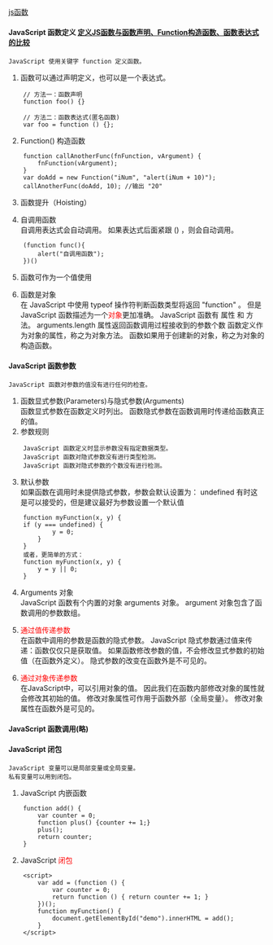 [js函数](http://www.runoob.com/js/js-function-definition.html)

#### JavaScript 函数定义 [定义JS函数与函数声明、Function构造函数、函数表达式的比较](http://itbilu.com/javascript/js/4yOSqHzrb.html)
    JavaScript 使用关键字 function 定义函数。
1.    函数可以通过声明定义，也可以是一个表达式。
```
    // 方法一：函数声明
    function foo() {}

    // 方法二：函数表达式(匿名函数)
    var foo = function () {};
```

2. Function() 构造函数
```
    function callAnotherFunc(fnFunction, vArgument) {     
        fnFunction(vArgument);     
    }     
    var doAdd = new Function("iNum", "alert(iNum + 10)");     
    callAnotherFunc(doAdd, 10); //输出 "20"  
```

3. 函数提升（Hoisting）

4. 自调用函数  
    自调用表达式会自动调用。
    如果表达式后面紧跟 () ，则会自动调用。
```
    (function func(){
        alert("自调用函数");
    })()
```

5. 函数可作为一个值使用  

6. 函数是对象  
    在 JavaScript 中使用 typeof 操作符判断函数类型将返回 "function" 。
    但是JavaScript 函数描述为一个<font color='red'>对象</font>更加准确。
    JavaScript 函数有 属性 和 方法。
    arguments.length 属性返回函数调用过程接收到的参数个数
    函数定义作为对象的属性，称之为对象方法。
    函数如果用于创建新的对象，称之为对象的构造函数。

#### JavaScript 函数参数  
    JavaScript 函数对参数的值没有进行任何的检查。
1. 函数显式参数(Parameters)与隐式参数(Arguments)  
    函数显式参数在函数定义时列出。
    函数隐式参数在函数调用时传递给函数真正的值。
2. 参数规则  
```
    JavaScript 函数定义时显示参数没有指定数据类型。
    JavaScript 函数对隐式参数没有进行类型检测。
    JavaScript 函数对隐式参数的个数没有进行检测。
```

3. 默认参数  
    如果函数在调用时未提供隐式参数，参数会默认设置为： undefined
    有时这是可以接受的，但是建议最好为参数设置一个默认值
```
    function myFunction(x, y) {
    if (y === undefined) {
            y = 0;
        } 
    }
    或者，更简单的方式：
    function myFunction(x, y) {
        y = y || 0;
    }
```

4. Arguments 对象  
    JavaScript 函数有个内置的对象 arguments 对象。
    argument 对象包含了函数调用的参数数组。

5. <font color='red'>通过值传递参数</font>  
    在函数中调用的参数是函数的隐式参数。
    JavaScript 隐式参数通过值来传递：函数仅仅只是获取值。
    如果函数修改参数的值，不会修改显式参数的初始值（在函数外定义）。
    隐式参数的改变在函数外是不可见的。

6. <font color='red'>通过对象传递参数</font>  
    在JavaScript中，可以引用对象的值。
    因此我们在函数内部修改对象的属性就会修改其初始的值。
    修改对象属性可作用于函数外部（全局变量）。
    修改对象属性在函数外是可见的。

#### JavaScript 函数调用(略)

#### JavaScript 闭包
    JavaScript 变量可以是局部变量或全局变量。
    私有变量可以用到闭包。 
1. JavaScript 内嵌函数
```
    function add() {
        var counter = 0;
        function plus() {counter += 1;}
        plus();    
        return counter; 
    }
```

2. JavaScript <font color='red'>闭包</font>
```
    <script>
        var add = (function () {
            var counter = 0;
            return function () { return counter += 1; }
        })();
        function myFunction() {
            document.getElementById("demo").innerHTML = add();
        }
    </script>
```


